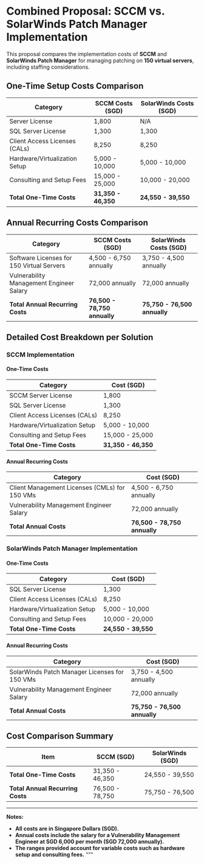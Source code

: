 

# **Combined Proposal: SCCM vs. SolarWinds Patch Manager Implementation**

This proposal compares the implementation costs of **SCCM** and **SolarWinds Patch Manager** for managing patching on **150 virtual servers**, including staffing considerations.

## **One-Time Setup Costs Comparison**

| **Category**                    | **SCCM Costs (SGD)**     | **SolarWinds Costs (SGD)** |
|---------------------------------|--------------------------|----------------------------|
| Server License                  | 1,800                    | N/A                        |
| SQL Server License              | 1,300                    | 1,300                      |
| Client Access Licenses (CALs)   | 8,250                    | 8,250                      |
| Hardware/Virtualization Setup   | 5,000 - 10,000           | 5,000 - 10,000             |
| Consulting and Setup Fees       | 15,000 - 25,000          | 10,000 - 20,000            |
| **Total One-Time Costs**        | **31,350 - 46,350**      | **24,550 - 39,550**        |

## **Annual Recurring Costs Comparison**

| **Category**                                     | **SCCM Costs (SGD)**       | **SolarWinds Costs (SGD)** |
|--------------------------------------------------|----------------------------|----------------------------|
| Software Licenses for 150 Virtual Servers        | 4,500 - 6,750 annually     | 3,750 - 4,500 annually     |
| Vulnerability Management Engineer Salary         | 72,000 annually            | 72,000 annually            |
| **Total Annual Recurring Costs**                 | **76,500 - 78,750 annually** | **75,750 - 76,500 annually** |

## **Detailed Cost Breakdown per Solution**

### **SCCM Implementation**

#### **One-Time Costs**

| **Category**                     | **Cost (SGD)**          |
|----------------------------------|-------------------------|
| SCCM Server License              | 1,800                   |
| SQL Server License               | 1,300                   |
| Client Access Licenses (CALs)    | 8,250                   |
| Hardware/Virtualization Setup    | 5,000 - 10,000          |
| Consulting and Setup Fees        | 15,000 - 25,000         |
| **Total One-Time Costs**         | **31,350 - 46,350**     |

#### **Annual Recurring Costs**

| **Category**                                      | **Cost (SGD)**            |
|---------------------------------------------------|---------------------------|
| Client Management Licenses (CMLs) for 150 VMs     | 4,500 - 6,750 annually    |
| Vulnerability Management Engineer Salary          | 72,000 annually           |
| **Total Annual Costs**                            | **76,500 - 78,750 annually** |

### **SolarWinds Patch Manager Implementation**

#### **One-Time Costs**

| **Category**                     | **Cost (SGD)**          |
|----------------------------------|-------------------------|
| SQL Server License               | 1,300                   |
| Client Access Licenses (CALs)    | 8,250                   |
| Hardware/Virtualization Setup    | 5,000 - 10,000          |
| Consulting and Setup Fees        | 10,000 - 20,000         |
| **Total One-Time Costs**         | **24,550 - 39,550**     |

#### **Annual Recurring Costs**

| **Category**                                      | **Cost (SGD)**            |
|---------------------------------------------------|---------------------------|
| SolarWinds Patch Manager Licenses for 150 VMs     | 3,750 - 4,500 annually    |
| Vulnerability Management Engineer Salary          | 72,000 annually           |
| **Total Annual Costs**                            | **75,750 - 76,500 annually** |

## **Cost Comparison Summary**

| **Item**                          | **SCCM (SGD)**          | **SolarWinds (SGD)**     |
|-----------------------------------|-------------------------|--------------------------|
| **Total One-Time Costs**          | 31,350 - 46,350         | 24,550 - 39,550          |
| **Total Annual Recurring Costs**  | 76,500 - 78,750         | 75,750 - 76,500          |

---

**Notes:**

- **All costs are in Singapore Dollars (SGD).**
- **Annual costs include the salary for a Vulnerability Management Engineer at SGD 6,000 per month (SGD 72,000 annually).**
- **The ranges provided account for variable costs such as hardware setup and consulting fees.**
"""


